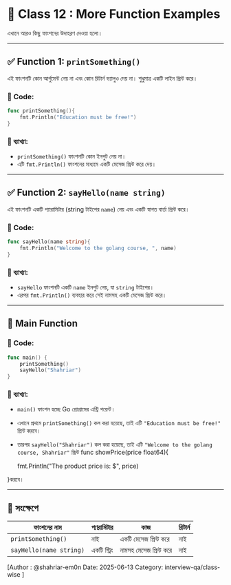 # 📘 Class 12 : More Function Examples 

এখানে আরও কিছু ফাংশনের উদাহরণ দেওয়া হলো।

---

## ✅ Function 1: `printSomething()`

এই ফাংশনটি কোন আর্গুমেন্ট নেয় না এবং কোন রিটার্ন ভ্যালুও দেয় না। শুধুমাত্র একটি লাইন প্রিন্ট করে।

### 📄 Code:
```go
func printSomething(){
    fmt.Println("Education must be free!")
}
```

### 🧠 ব্যাখ্যা:
- `printSomething()` ফাংশনটি কোন ইনপুট নেয় না।
- এটি `fmt.Println()` ফাংশনের মাধ্যমে একটি মেসেজ প্রিন্ট করে দেয়।

---

## ✅ Function 2: `sayHello(name string)`

এই ফাংশনটি একটি প্যারামিটার (string টাইপের `name`) নেয় এবং একটি স্বাগত বার্তা প্রিন্ট করে।

### 📄 Code:
```go
func sayHello(name string){
    fmt.Println("Welcome to the golang course, ", name)
}
```

### 🧠 ব্যাখ্যা:
- `sayHello` ফাংশনটি একটি `name` ইনপুট নেয়, যা `string` টাইপের।
- এরপর `fmt.Println()` ব্যবহার করে সেই নামসহ একটি মেসেজ প্রিন্ট করে।

---

## 🔁 Main Function

### 📄 Code:
```go
func main() {
    printSomething()
    sayHello("Shahriar")
}
```

### 🧠 ব্যাখ্যা:
- `main()` ফাংশন হচ্ছে Go প্রোগ্রামের এন্ট্রি পয়েন্ট।
- এখানে প্রথমে `printSomething()` কল করা হয়েছে, তাই এটি `"Education must be free!"` প্রিন্ট করবে।
- তারপর `sayHello("Shahriar")` কল করা হয়েছে, তাই এটি `"Welcome to the golang course, Shahriar"` প্রিন্ট 
func showPrice(price float64){

    fmt.Println("The product price is: $", price)

}করবে।

---

## 🧾 সংক্ষেপে

| ফাংশনের নাম | প্যারামিটার | কাজ | রিটার্ন |
|-------------|-------------|------|----------|
| `printSomething()` | নাই | একটি মেসেজ প্রিন্ট করে | নাই |
| `sayHello(name string)` | একটি স্ট্রিং | নামসহ মেসেজ প্রিন্ট করে | নাই |


[Author : @shahriar-em0n Date: 2025-06-13 Category: interview-qa/class-wise ]

